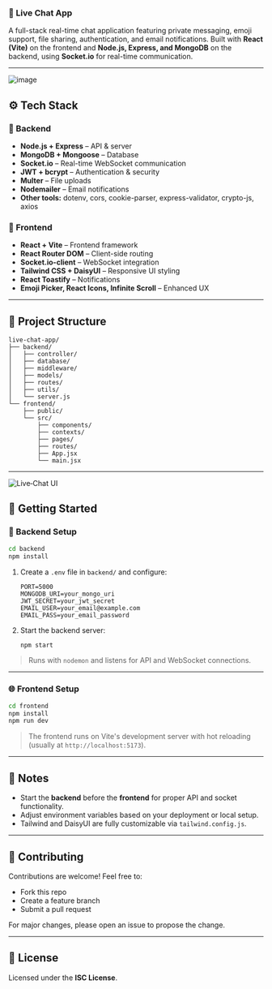 ### 💬 Live Chat App

A full-stack real-time chat application featuring private messaging, emoji support, file sharing, authentication, and email notifications. Built with **React (Vite)** on the frontend and **Node.js, Express, and MongoDB** on the backend, using **Socket.io** for real-time communication.

---
![image](https://github.com/user-attachments/assets/ae962f07-4b0c-4a70-94d9-c67c41a35bb0)
## ⚙️ Tech Stack

### 🔧 Backend
- **Node.js + Express** – API & server
- **MongoDB + Mongoose** – Database
- **Socket.io** – Real-time WebSocket communication
- **JWT + bcrypt** – Authentication & security
- **Multer** – File uploads
- **Nodemailer** – Email notifications
- **Other tools:** dotenv, cors, cookie-parser, express-validator, crypto-js, axios

### 🎨 Frontend
- **React + Vite** – Frontend framework
- **React Router DOM** – Client-side routing
- **Socket.io-client** – WebSocket integration
- **Tailwind CSS + DaisyUI** – Responsive UI styling
- **React Toastify** – Notifications
- **Emoji Picker, React Icons, Infinite Scroll** – Enhanced UX

---

## 📁 Project Structure

```
live-chat-app/
├── backend/
│   ├── controller/
│   ├── database/
│   ├── middleware/
│   ├── models/
│   ├── routes/
│   ├── utils/
│   └── server.js
└── frontend/
    ├── public/
    └── src/
        ├── components/
        ├── contexts/
        ├── pages/
        ├── routes/
        ├── App.jsx
        └── main.jsx
```

---
![Live‑Chat UI](![image](https://github.com/user-attachments/assets/030000ee-0a51-4dfe-b041-a144574a8b19)
)

## 🚀 Getting Started

### 📌 Backend Setup

```bash
cd backend
npm install
```

1. Create a `.env` file in `backend/` and configure:
   ```env
   PORT=5000
   MONGODB_URI=your_mongo_uri
   JWT_SECRET=your_jwt_secret
   EMAIL_USER=your_email@example.com
   EMAIL_PASS=your_email_password
   ```

2. Start the backend server:
   ```bash
   npm start
   ```

> Runs with `nodemon` and listens for API and WebSocket connections.

---

### 🌐 Frontend Setup

```bash
cd frontend
npm install
npm run dev
```

> The frontend runs on Vite's development server with hot reloading (usually at `http://localhost:5173`).

---

## 📝 Notes

- Start the **backend** before the **frontend** for proper API and socket functionality.
- Adjust environment variables based on your deployment or local setup.
- Tailwind and DaisyUI are fully customizable via `tailwind.config.js`.

---

## 🤝 Contributing

Contributions are welcome! Feel free to:
- Fork this repo
- Create a feature branch
- Submit a pull request

For major changes, please open an issue to propose the change.

---

## 📜 License

Licensed under the **ISC License**.
